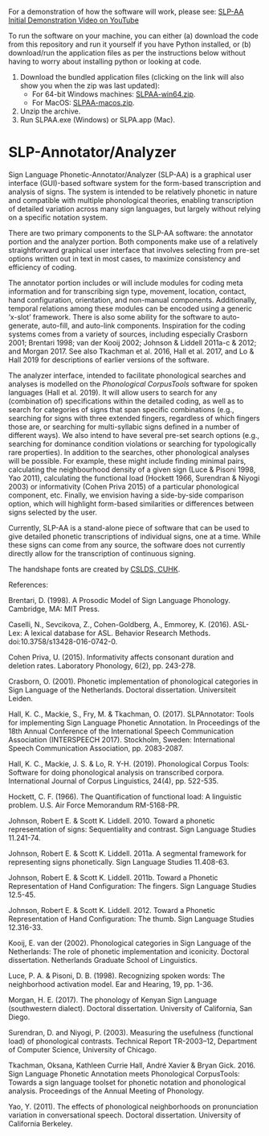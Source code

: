 For a demonstration of how the software will work, please see: <a href="https://www.youtube.com/watch?v=o4C4hibTW1o"> SLP-AA Initial Demonstration Video on YouTube</a>

To run the software on your machine, you can either (a) download the code from this repository and run it yourself if you have Python installed, or (b) download/run the application files as per the instructions below without having to worry about installing python or looking at code.
 1. Download the bundled application files (clicking on the link will also show you when the zip was last updated): 
    - For 64-bit Windows machines: <a href="https://github.com/PhonologicalCorpusTools/SLPAA/blob/main/dist/SLPAA-win64.zip">SLPAA-win64.zip</a>.
    - For MacOS: <a href="https://github.com/PhonologicalCorpusTools/SLPAA/blob/main/dist/SLPAA-macos.zip">SLPAA-macos.zip</a>.
 2. Unzip the archive.
 3. Run SLPAA.exe (Windows) or SLPA.app (Mac).

# SLP-Annotator/Analyzer

Sign Language Phonetic-Annotator/Analyzer (SLP-AA) is a graphical user interface (GUI)-based software system for the form-based transcription and analysis of signs. The system is intended to be relatively phonetic in nature and compatible with multiple phonological theories, enabling transcription of detailed variation across many sign languages, but largely without relying on a specific notation system. 

There are two primary components to the SLP-AA software: the annotator portion and the analyzer portion. Both components make use of a relatively straightforward graphical user interface that involves selecting from pre-set options written out in text in most cases, to maximize consistency and efficiency of coding.

The annotator portion includes or will include modules for coding meta information and for transcribing sign type, movement, location, contact, hand configuration, orientation, and non-manual components. Additionally, temporal relations among these modules can be encoded using a generic ‘x-slot’ framework. There is also some ability for the software to auto-generate, auto-fill, and auto-link components. Inspiration for the coding systems comes from a variety of sources, including especially Crasborn 2001; Brentari 1998; van der Kooij 2002; Johnson & Liddell 2011a-c & 2012; and Morgan 2017. See also Tkachman et al. 2016, Hall et al. 2017, and Lo & Hall 2019 for descriptions of earlier versions of the software.

The analyzer interface, intended to facilitate phonological searches and analyses is modelled on the _Phonological CorpusTools_ software for spoken languages (Hall et al. 2019). It will allow users to search for any (combination of) specifications within the detailed coding, as well as to search for categories of signs that span specific combinations (e.g., searching for signs with three extended fingers, regardless of which fingers those are, or searching for multi-syllabic signs defined in a number of different ways). We also intend to have several pre-set search options (e.g., searching for dominance condition violations or searching for typologically rare properties). In addition to the searches, other phonological analyses will be possible. For example, these might include finding minimal pairs, calculating the neighbourhood density of a given sign (Luce & Pisoni 1998, Yao 2011), calculating the functional load (Hockett 1966, Surendran & Niyogi 2003) or informativity (Cohen Priva 2015) of a particular phonological component, etc. Finally, we envision having a side-by-side comparison option, which will highlight form-based similarities or differences between signs selected by the user.

Currently, SLP-AA is a stand-alone piece of software that can be used to give detailed phonetic transcriptions of individual signs, one at a time. While these signs can come from any source, the software does not currently directly allow for the transcription of continuous signing. 

The handshape fonts are created by <a href="http://www.cslds.org/v4/resources.php?id=1">CSLDS, CUHK</a>.

References:

Brentari, D. (1998). A Prosodic Model of Sign Language Phonology. Cambridge, MA: MIT Press.

Caselli, N., Sevcikova, Z., Cohen-Goldberg, A., Emmorey, K. (2016). ASL-Lex: A lexical database for ASL. Behavior Research Methods. doi:10.3758/s13428-016-0742-0.

Cohen Priva, U. (2015). Informativity affects consonant duration and deletion rates. Laboratory Phonology, 6(2), pp. 243-278.

Crasborn, O. (2001). Phonetic implementation of phonological categories in Sign Language of the Netherlands. Doctoral dissertation. Universiteit Leiden.

Hall, K. C., Mackie, S., Fry, M. & Tkachman, O. (2017). SLPAnnotator: Tools for implementing Sign Language Phonetic Annotation. In Proceedings of the 18th Annual Conference of the International Speech Communication Association (INTERSPEECH 2017). Stockholm, Sweden: International Speech Communication Association, pp. 2083-2087.

Hall, K. C., Mackie, J. S. & Lo, R. Y-H. (2019). Phonological Corpus Tools: Software for doing phonological analysis on transcribed corpora. International Journal of Corpus Linguistics, 24(4), pp. 522-535.

Hockett, C. F. (1966). The Quantification of functional load: A linguistic problem. U.S. Air Force Memorandum RM-5168-PR.

Johnson, Robert E. & Scott K. Liddell. 2010. Toward a phonetic representation of signs: Sequentiality and contrast. Sign Language Studies 11.241-74.

Johnson, Robert E. & Scott K. Liddell. 2011a. A segmental framework for representing signs phonetically. Sign Language Studies 11.408-63.

Johnson, Robert E. & Scott K. Liddell. 2011b. Toward a Phonetic Representation of Hand Configuration: The fingers. Sign Language Studies 12.5-45.

Johnson, Robert E. & Scott K. Liddell. 2012. Toward a Phonetic Representation of Hand Configuration: The thumb. Sign Language Studies 12.316-33.

Kooij, E. van der (2002). Phonological categories in Sign Language of the Netherlands: The role of phonetic implementation and iconicity. Doctoral dissertation. Netherlands Graduate School of Linguistics.

Luce, P. A. & Pisoni, D. B. (1998). Recognizing spoken words: The neighborhood activation model. Ear and Hearing, 19, pp. 1-36.

Morgan, H. E. (2017). The phonology of Kenyan Sign Language (southwestern dialect). Doctoral dissertation. University of California, San Diego.

Surendran, D. and Niyogi, P. (2003). Measuring the usefulness (functional load) of phonological contrasts. Technical Report TR-2003–12, Department of Computer Science, University of Chicago.

Tkachman, Oksana, Kathleen Currie Hall, André Xavier & Bryan Gick. 2016. Sign Language Phonetic Annotation meets Phonological CorpusTools: Towards a sign language toolset for phonetic notation and phonological analysis. Proceedings of the Annual Meeting of Phonology.

Yao, Y. (2011). The effects of phonological neighborhoods on pronunciation variation in conversational speech. Doctoral dissertation. University of California Berkeley.

